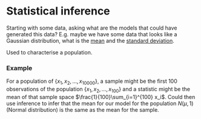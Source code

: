 # Statistical inference

Starting with some data, asking what are the models that could have generated
this data? E.g. maybe we have some data that looks like a Gaussian distribution,
what is the [mean](2022100815) and the [standard deviation](202210081525).

Used to characterise a population.

### Example

For a population of $\{x_1, x_2, \ldots, x_{10000}\}$, a sample might be the first
100 observations of the population $\{x_1, x_2, \ldots, x_{100}\}$ and a statistic
might be the mean of that sample space $\frac{1}{100}\sum_{i=1}^{100} x_i$.
Could then use inference to infer that the mean for our model for the population
$N(\mu, 1)$ (Normal distribution) is the same as the mean for the sample.
